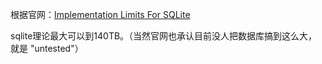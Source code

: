 根据官网：[Implementation Limits For SQLite](https://link.zhihu.com/?target=http%3A//www.sqlite.org/limits.html)

sqlite理论最大可以到140TB。（当然官网也承认目前没人把数据库搞到这么大，就是 "untested"）



